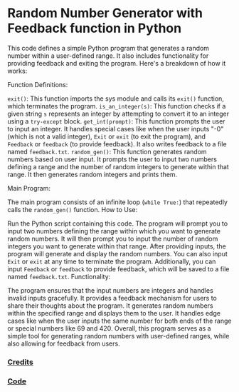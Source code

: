 # Random Number Generator with Feedback function in Python
This code defines a simple Python program that generates a random number within a user-defined range. It also includes functionality for providing feedback and exiting the program. Here's a breakdown of how it works:

Function Definitions:

`exit()`: This function imports the sys module and calls its `exit()` function, which terminates the program.
`is_an_integer(s)`: This function checks if a given string `s` represents an integer by attempting to convert it to an integer using a `try-except` block.
`get_int(prompt)`: This function prompts the user to input an integer. It handles special cases like when the user inputs "-0" (which is not a valid integer), `Exit` or `exit` (to exit the program), and `Feedback` or `feedback` (to provide feedback). It also writes feedback to a file named `feedback.txt`.
`random_gen()`: This function generates random numbers based on user input. It prompts the user to input two numbers defining a range and the number of random integers to generate within that range. It then generates random integers and prints them.

Main Program:

The main program consists of an infinite loop (`while True:`) that repeatedly calls the `random_gen()` function.
How to Use:

Run the Python script containing this code.
The program will prompt you to input two numbers defining the range within which you want to generate random numbers.
It will then prompt you to input the number of random integers you want to generate within that range.
After providing inputs, the program will generate and display the random numbers.
You can also input `Exit` or `exit` at any time to terminate the program.
Additionally, you can input `Feedback` or `feedback` to provide feedback, which will be saved to a file named `feedback.txt`.
Functionality:

The program ensures that the input numbers are integers and handles invalid inputs gracefully.
It provides a feedback mechanism for users to share their thoughts about the program.
It generates random numbers within the specified range and displays them to the user.
It handles edge cases like when the user inputs the same number for both ends of the range or special numbers like 69 and 420.
Overall, this program serves as a simple tool for generating random numbers with user-defined ranges, while also allowing for feedback from users.
### [Credits](Credits.md)
### [Code](main.py.md)
